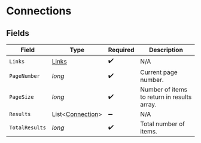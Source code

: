 # Connections


## Fields

| Field                                                 | Type                                                  | Required                                              | Description                                           |
| ----------------------------------------------------- | ----------------------------------------------------- | ----------------------------------------------------- | ----------------------------------------------------- |
| `Links`                                               | [Links](../../models/shared/Links.md)                 | :heavy_check_mark:                                    | N/A                                                   |
| `PageNumber`                                          | *long*                                                | :heavy_check_mark:                                    | Current page number.                                  |
| `PageSize`                                            | *long*                                                | :heavy_check_mark:                                    | Number of items to return in results array.           |
| `Results`                                             | List<[Connection](../../models/shared/Connection.md)> | :heavy_minus_sign:                                    | N/A                                                   |
| `TotalResults`                                        | *long*                                                | :heavy_check_mark:                                    | Total number of items.                                |